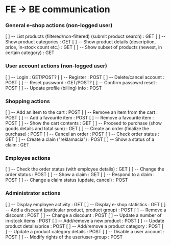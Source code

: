 # FE -> BE communication

### General e-shop actions (non-logged user)
[ ] -- List products (filtered/non-filtered) (submit product search)   : GET
[ ] -- Show product categories                                         : GET
[ ] -- Show product details (description, price, in-stock count etc.)  : GET
[ ] -- Show subset of products (newest, in certain category)           : GET

### User account actions (non-logged user)
[ ] -- Login                         : GET/POST?
[ ] -- Register                      : POST
[ ] -- Delete/cancel account         : POST
[ ] -- Reset password                : GET/POST?
[ ] -- Confirm passowrd reset        : POST
[ ] -- Update profile (billing) info : POST

### Shopping actions
[ ] -- Add an item to the cart                                : POST
[ ] -- Remove an item from the cart                           : POST
[ ] -- Add a favourite item                                   : POST
[ ] -- Remove a favourite item                                : POST
[ ] -- Show the cart contents                                 : GET
[ ] -- Proceed to purchase (show goods details and total sum) : GET
[ ] -- Create an order (finalize the purchase)                : POST
[ ] -- Cancel an order                                        : POST
[ ] -- Check order status                                     : GET
[ ] -- Create a clain ("reklamacia")                          : POST
[ ] -- Show a status of a claim                               : GET

### Employee actions
[ ] -- Check the order status (with employee details) : GET
[ ] -- Change the order status                        : POST
[ ] -- Show a claim                                   : GET
[ ] -- Respond to a claim                             : POST
[ ] -- Change a claim status (update, cancel)         : POST

### Administrator actions
[ ] -- Display employee activity                          : GET
[ ] -- Display e-shop statistics                          : GET
[ ] -- Add a discount (particular product, product group) : POST
[ ] -- Remove a discount                                  : POST
[ ] -- Change a discount                                  : POST
[ ] -- Update a number of in-stock items                  : POST
[ ] -- Add/remove a new product                           : POST
[ ] -- Update product details/price                       : POST
[ ] -- Add/remove a product category                      : POST
[ ] -- Update a product category details                  : POST
[ ] -- Disable a user account                             : POST
[ ] -- Modify rights of the user/user-group               : POST


